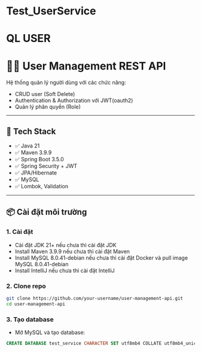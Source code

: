 # Test_UserService
QL USER
=======
# 🧑‍💻 User Management REST API

Hệ thống quản lý người dùng với các chức năng:
- CRUD user (Soft Delete)
- Authentication & Authorization với JWT(oauth2)
- Quản lý phân quyền (Role)

---

## 🚀 Tech Stack

- ✅ Java 21
- ✅ Maven 3.9.9
- ✅ Spring Boot 3.5.0
- ✅ Spring Security + JWT
- ✅ JPA/Hibernate
- ✅ MySQL
- ✅ Lombok, Validation

---

## 📦 Cài đặt môi trường

### 1. Cài đặt
- Cài đặt JDK 21+ nếu chưa thì cài đặt JDK
- Install Maven 3.9.9 nếu chưa thì cài đặt Maven
- Install MySQL 8.0.41-debian nếu chưa thì cài đặt Docker và pull image MySQL 8.0.41-debian
- Install IntelliJ nếu chưa thì cài đặt IntelliJ

### 2. Clone repo

```bash
git clone https://github.com/your-username/user-management-api.git
cd user-management-api
```

### 3. Tạo database

- Mở MySQL và tạo database:

```sql
CREATE DATABASE test_service CHARACTER SET utf8mb4 COLLATE utf8mb4_unicode_ci;
